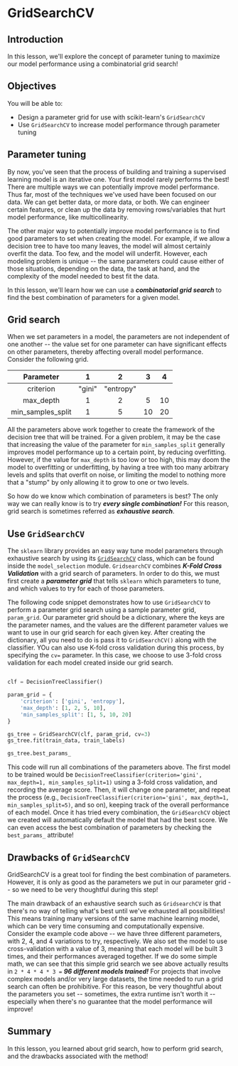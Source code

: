 
# GridSearchCV

## Introduction

In this lesson, we'll explore the concept of parameter tuning to maximize our model performance using a combinatorial grid search!

## Objectives

You will be able to:


- Design a parameter grid for use with scikit-learn's `GridSearchCV`  
- Use `GridSearchCV` to increase model performance through parameter tuning


## Parameter tuning

By now, you've seen that the process of building and training a supervised learning model is an iterative one. Your first model rarely performs the best! There are multiple ways we can potentially improve model performance. Thus far, most of the techniques we've used have been focused on our data. We can get better data, or more data, or both. We can engineer certain features, or clean up the data by removing rows/variables that hurt model performance, like multicollinearity. 

The other major way to potentially improve model performance is to find good parameters to set when creating the model. For example, if we allow a decision tree to have too many leaves, the model will almost certainly overfit the data. Too few, and the model will underfit. However, each modeling problem is unique -- the same parameters could cause either of those situations, depending on the data, the task at hand, and the complexity of the model needed to best fit the data. 

In this lesson, we'll learn how we can use a **_combinatorial grid search_** to find the best combination of parameters for a given model. 

## Grid search

When we set parameters in a model, the parameters are not independent of one another -- the value set for one parameter can have significant effects on other parameters, thereby affecting overall model performance. Consider the following grid.

|     Parameter     |    1    |    2       |  3  |  4  |
|:-----------------:|:------:|:---------:|:--:|:--:|
|     criterion     | "gini" | "entropy" |      |
|     max_depth     |    1  |     2     |  5 |  10 |
| min_samples_split |    1   |     5     | 10 | 20 |

All the parameters above work together to create the framework of the decision tree that will be trained. For a given problem, it may be the case that increasing the value of the parameter for `min_samples_split` generally improves model performance up to a certain point, by reducing overfitting. However, if the value for `max_depth` is too low or too high, this may doom the model to overfitting or underfitting, by having a tree with too many arbitrary levels and splits that overfit on noise, or limiting the model to nothing more that a "stump" by only allowing it to grow to one or two levels. 

So how do we know which combination of parameters is best? The only way we can really know is to try **_every single combination!_** For this reason, grid search is sometimes referred as **_exhaustive search_**. 


## Use `GridSearchCV`

The `sklearn` library provides an easy way tune model parameters through exhaustive search by using its [`GridSearchCV`](https://scikit-learn.org/stable/modules/generated/sklearn.model_selection.GridSearchCV.html) class, which can be found inside the `model_selection` module. `GridsearchCV` combines **_K-Fold Cross Validation_** with a grid search of parameters. In order to do this, we must first create a **_parameter grid_** that tells `sklearn` which parameters to tune, and which values to try for each of those parameters. 

The following code snippet demonstrates how to use `GridSearchCV` to perform a parameter grid search using a sample parameter grid, `param_grid`. Our parameter grid should be a dictionary, where the keys are the parameter names, and the values are the different parameter values we want to use in our grid search for each given key. After creating the dictionary, all you need to do is pass it to `GridSearchCV()` along with the classifier. YOu can also use K-fold cross validation during this process, by specifying the `cv=` parameter. In this case, we choose to use 3-fold cross validation for each model created inside our grid search. 

```python

clf = DecisionTreeClassifier()

param_grid = {
    'criterion': ['gini', 'entropy'],
    'max_depth': [1, 2, 5, 10],
    'min_samples_split': [1, 5, 10, 20]
}

gs_tree = GridSearchCV(clf, param_grid, cv=3)
gs_tree.fit(train_data, train_labels)

gs_tree.best_params_
```


This code will run all combinations of the parameters above. The first model to be trained would be `DecisionTreeClassifier(criterion='gini', max_depth=1, min_samples_split=1)` using a 3-fold cross validation, and recording the average score. Then, it will change one parameter, and repeat the process (e.g., `DecisionTreeClassifier(criterion='gini', max_depth=1, min_samples_split=5)`, and so on), keeping track of the overall performance of each model. Once it has tried every combination, the `GridSearchCV` object we created will automatically default the model that had the best score. We can even access the best combination of parameters by checking the `best_params_` attribute! 


## Drawbacks of `GridSearchCV`

GridSearchCV is a great tool for finding the best combination of parameters. However, it is only as good as the parameters we put in our parameter grid -- so we need to be very thoughtful during this step! 

The main drawback of an exhaustive search such as `GridsearchCV` is that there's no way of telling what's best until we've exhausted all possibilities! This means training many versions of the same machine learning model, which can be very time consuming and computationally expensive. Consider the example code above -- we have three different parameters, with 2, 4, and 4 variations to try, respectively. We also set the model to use cross-validation with a value of 3, meaning that each model will be built 3 times, and their performances averaged together. If we do some simple math, we can see that this simple grid search we see above actually results in `2 * 4 * 4 * 3 =` **_96 different models trained!_** For projects that involve complex models and/or very large datasets, the time needed to run a grid search can often be prohibitive. For this reason, be very thoughtful about the parameters you set -- sometimes, the extra runtime isn't worth it -- especially when there's no guarantee that the model performance will improve!

## Summary 

In this lesson, you learned about grid search, how to perform grid search, and the drawbacks associated with the method!
